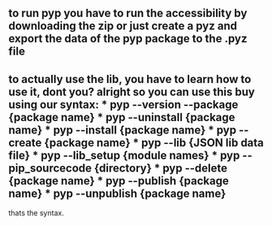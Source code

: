 to run pyp you have to run the accessibility by downloading the zip
or just create a pyz and export the data of the pyp package to the .pyz file
--
to actually use the lib, you have to learn how to use it, dont you?
alright so
you can use this buy using our syntax: 
*
pyp --version --package {package name}
*
pyp --uninstall {package name}
*
pyp --install {package name}
*
pyp --create {package name}
*
pyp --lib {JSON lib data file}
*
pyp --lib_setup {module names}
*
pyp --pip_sourcecode {directory}
*
pyp --delete {package name}
*
pyp --publish {package name}
*
pyp --unpublish {package name}
--
thats the syntax.

